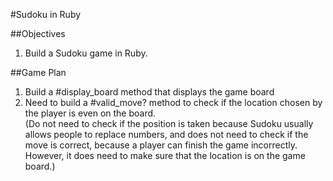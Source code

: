#Sudoku in Ruby

##Objectives
1. Build a Sudoku game in Ruby.

##Game Plan
1. Build a #display_board method that displays the game board
2. Need to build a #valid_move? method to check if the location chosen by the player is even on the board.<br>
(Do not need to check if the position is taken because Sudoku usually allows people to replace numbers, and does not need
to check if the move is correct, because a player can finish the game incorrectly. However, it does need to make sure that the
location is on the game board.)
